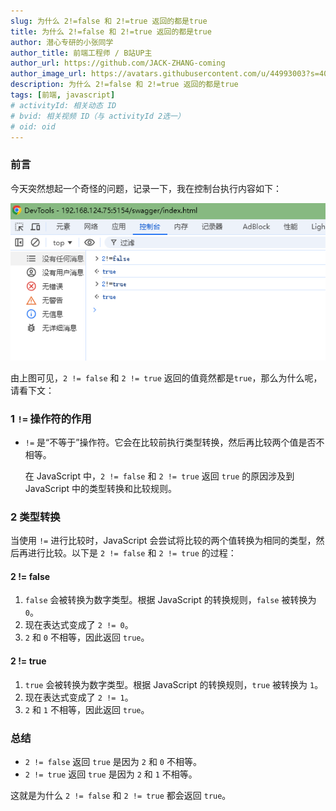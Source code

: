```yaml
---
slug: 为什么 2!=false 和 2!=true 返回的都是true
title: 为什么 2!=false 和 2!=true 返回的都是true
author: 潜心专研的小张同学
author_title: 前端工程师 / B站UP主
author_url: https://github.com/JACK-ZHANG-coming
author_image_url: https://avatars.githubusercontent.com/u/44993003?s=400&u=02570a73330dd7eeae310b302962c034b2833988&v=4
description: 为什么 2!=false 和 2!=true 返回的都是true
tags: [前端, javascript]
# activityId: 相关动态 ID
# bvid: 相关视频 ID（与 activityId 2选一）
# oid: oid
---
```


### 前言

今天突然想起一个奇怪的问题，记录一下，我在控制台执行内容如下：

![image-20240821171734282](https://raw.githubusercontent.com/JACK-ZHANG-coming/map-depot/master/2023image-20240821171734282.png)

由上图可见，`2 != false` 和 `2 != true` 返回的值竟然都是`true`，那么为什么呢，请看下文：

### 1 `!=` **操作符的作用**

- `!=` 是“不等于”操作符。它会在比较前执行类型转换，然后再比较两个值是否不相等。

  在 JavaScript 中，`2 != false` 和 `2 != true` 返回 `true` 的原因涉及到 JavaScript 中的类型转换和比较规则。

### 2 **类型转换**

当使用 `!=` 进行比较时，JavaScript 会尝试将比较的两个值转换为相同的类型，然后再进行比较。以下是 `2 != false` 和 `2 != true` 的过程：

#### **2 != false**

1. `false` 会被转换为数字类型。根据 JavaScript 的转换规则，`false` 被转换为 `0`。
2. 现在表达式变成了 `2 != 0`。
3. `2` 和 `0` 不相等，因此返回 `true`。

#### **2 != true**

1. `true` 会被转换为数字类型。根据 JavaScript 的转换规则，`true` 被转换为 `1`。
2. 现在表达式变成了 `2 != 1`。
3. `2` 和 `1` 不相等，因此返回 `true`。

### **总结**

- `2 != false` 返回 `true` 是因为 `2` 和 `0` 不相等。
- `2 != true` 返回 `true` 是因为 `2` 和 `1` 不相等。

这就是为什么 `2 != false` 和 `2 != true` 都会返回 `true`。
